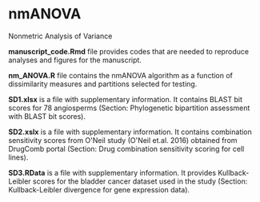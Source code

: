 # nmANOVA
Nonmetric Analysis of Variance

**manuscript_code.Rmd** file provides codes that are needed to reproduce analyses and figures for the manuscript.

**nm_ANOVA.R** file contains the nmANOVA algorithm as a function of dissimilarity measures and partitions selected for testing.

**SD1.xlsx** is a file with supplementary information. It contains BLAST bit scores for 78 angiosperms (Section: Phylogenetic bipartition assessment with BLAST bit scores).

**SD2.xslx** is a file with supplementary information. It contains combination sensitivity scores from O'Neil study (O'Neil et.al. 2016) obtained from DrugComb portal (Section: Drug combination sensitivity scoring for cell lines).

**SD3.RData** is a file with supplementary information. It provides Kullback-Leibler scores for the bladder cancer dataset used in the study (Section: Kullback-Leibler divergence for gene expression data).
